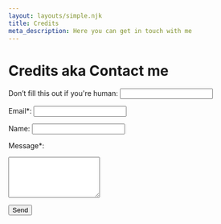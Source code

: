 ```yaml
---
layout: layouts/simple.njk
title: Credits
meta_description: Here you can get in touch with me
---
```

# Credits aka Contact me

<form name="contact" method="POST" netlify-honeypot="company-name" data-netlify="true" action="/thanks">
  <p class="hidden">
    <label>Don’t fill this out if you're human: <input name="company-name" /></label>
  </p>

  <label for="email">Email*:</label>
  <input type="text" name="email" required/>

  <label for="email">Name:</label>
  <input type="text" name="name" required/>

  <label for="message">Message*:</label>
  <textarea name="message" required rows="5"></textarea>

  <button type="submit" class="right">Send</button>

</form>
